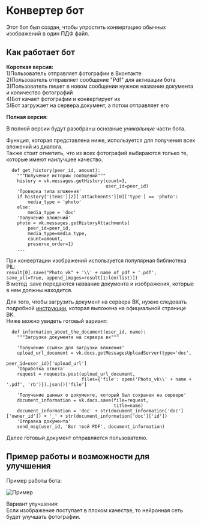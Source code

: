 # Конвертер бот
Этот бот был создан, чтобы упростить конвертацию обычных изображений в один ПДФ файл. 

## Как работает бот
__Короткая версия:__  
1)Пользователь отправляет фотографии в Вконтакте  
2)Пользователь отправляет сообщение "Pdf" для активации бота  
3)Пользователь пишет в новом сообщении нужное название документа и количество фотографий  
4)Бот качает фотографии и конвертирует их     
5)Бот загружает на сервера документ, а потом отправляет его  

__Полная версия:__

В полной версии будут разобраны основные _уникальные_ части бота. 

Функция, которая представлена ниже, используется для получения всех вложений из диалога.  
Также стоит отметить, что из всех фотографий выбираются только те, которые имеют наилучшее качество.   
```
  def get_history(peer_id, amount):
    """Получение истории сообщений"""
    history = vk.messages.getHistory(count=3,
                                     user_id=peer_id)
    'Проверка типа вложения'
    if history['items'][2]['attachments'][0]['type'] == 'photo':
        media_type = 'photo'
    else:
        media_type = 'doc'
    'Получение вложений'
    photo = vk.messages.getHistoryAttachments(
        peer_id=peer_id,
        media_type=media_type,
        count=amount,
        preserve_order=1)
    ...
```
При конвертации изображений используется популярная библиотека PIL:  
```result[0].save("Photo_vk" + '\\' + name_of_pdf + '.pdf', save_all=True, append_images=result[1:len(list)])```  
В метод .save передаются название документа и изображения, которые в нем должны находится.

Для того, чтобы загрузить документ на сервера ВК, нужно следовать подробной [инструкции](https://vk.com/dev/upload_files_2?f=10.%2BЗагрузка%2Bдокументов), которая выложена на официальной странице ВК.  
Ниже можно увидеть готовый вариант:
```
  def information_about_the_document(user_id, name):
    """Загрузка документа на сервера вк"""

    'Получение ссылки для загрузки вложения'
    upload_url_document = vk.docs.getMessagesUploadServer(type='doc',
                                                          peer_id=user_id)['upload_url']
    'Обработка ответа'
    request = requests.post(upload_url_document,
                            files={'file': open('Photo_vk\\' + name + '.pdf', 'rb')}).json()['file']

    'Получение данных о документе, который был сохранен на сервере'
    document_information = vk.docs.save(file=request,
                                        title=name)
    document_information = 'doc' + str(document_information['doc']['owner_id']) + '_' + str(document_information['doc']['id'])
    'Отправка документа'
    send_msg(user_id, 'Вот твой PDF', document_information)
```
Далее готовый документ отправляется пользователю.

## Пример работы и возможности для улучшения 

Пример работы бота:  

![Пример](https://user-images.githubusercontent.com/83017027/120692893-078f0100-c4b1-11eb-929d-6abb29ea3ace.png)

Вариант улучшения:  
Если изображение поступает в плохом качестве, то нейронная сеть будет улучшать фотографии.
